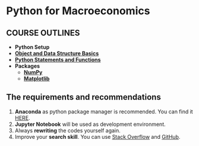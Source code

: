 # Python for Macroeconomics

## COURSE OUTLINES

- **Python Setup**
- [**Object and Data Structure Basics**](https://github.com/saeed-saffari/Py-for-Econ-spring2023-ATU/blob/main/MSc%20Macroeconomics/1.%20Data%20Structure%20Basics.ipynb)
- [**Python Statements and Functions**](https://github.com/saeed-saffari/Py-for-Econ-spring2023-ATU/blob/main/MSc%20Macroeconomics/2.%20Conditional%20Control%20and%20Function.ipynb) 
- **Packages** 
  - [**NumPy**](https://github.com/saeed-saffari/Py-for-Econ-spring2023-ATU/blob/main/MSc%20Macroeconomics/3.%20NumPy.ipynb)
  - [**Matplotlib** ](https://github.com/saeed-saffari/Py-for-Econ-spring2023-ATU/blob/main/MSc%20Macroeconomics/4.%20Matplotlib.ipynb)


## The requirements and recommendations

1. **Anaconda** as python package manager is recommended. You can find it [HERE](https://www.anaconda.com/products/distribution).
2. **Jupyter Notebook** will be used as development environment.
3. Always **rewriting** the codes yourself again.
4. Improve your **search skill**. You can use [Stack Overflow](https://stackoverflow.com/) and [GitHub](https://github.com/).
